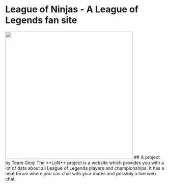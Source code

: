 # League of Ninjas - A League of Legends fan site
<img src="http://img06.deviantart.net/3005/i/2015/343/0/8/overwatch___genji_by_yuki__chi-d9jme6w.png" width="400px"/>
## A project by Team Genji
The **LoN** project is a website which provides you with a lot of data about all League of Legends players and championships. It has a neat forum where you can chat with your mates and possibly a live web chat.
